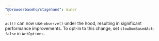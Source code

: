 ```yaml
---
"@browserbasehq/stagehand": minor
---
```


`act()` can now use `observe()` under the hood, resulting in significant performance improvements. To opt-in to this change, set `slowDomBasedAct: false` in `ActOptions`.
